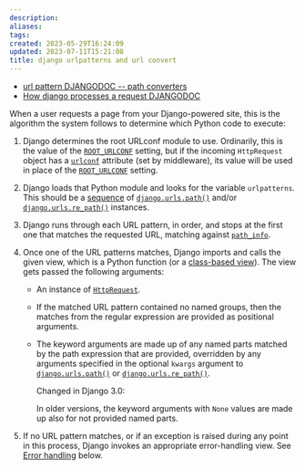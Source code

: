 ```yaml
---
description:
aliases: 
tags: 
created: 2023-05-29T16:24:09
updated: 2023-07-11T15:21:08
title: django urlpatterns and url convert
---
```

- [url pattern DJANGODOC -- path converters](https://docs.djangoproject.com/en/3.0/topics/http/urls/#path-converters)
- [How django processes a request DJANGODOC](https://docs.djangoproject.com/en/3.0/topics/http/urls/#how-django-processes-a-request)

When a user requests a page from your Django-powered site, this is the algorithm the system follows to determine which Python code to execute:

1. Django determines the root URLconf module to use. Ordinarily, this is the value of the [`ROOT_URLCONF`](https://docs.djangoproject.com/en/3.0/ref/settings/#std:setting-ROOT_URLCONF) setting, but if the incoming `HttpRequest` object has a [`urlconf`](https://docs.djangoproject.com/en/3.0/ref/request-response/#django.http.HttpRequest.urlconf "django.http.HttpRequest.urlconf") attribute (set by middleware), its value will be used in place of the [`ROOT_URLCONF`](https://docs.djangoproject.com/en/3.0/ref/settings/#std:setting-ROOT_URLCONF) setting.
    
2. Django loads that Python module and looks for the variable `urlpatterns`. This should be a [sequence](https://docs.python.org/3/glossary.html#term-sequence "(in Python v3.9)") of [`django.urls.path()`](https://docs.djangoproject.com/en/3.0/ref/urls/#django.urls.path "django.urls.path") and/or [`django.urls.re_path()`](https://docs.djangoproject.com/en/3.0/ref/urls/#django.urls.re_path "django.urls.re_path") instances.
    
3. Django runs through each URL pattern, in order, and stops at the first one that matches the requested URL, matching against [`path_info`](https://docs.djangoproject.com/en/3.0/ref/request-response/#django.http.HttpRequest.path_info "django.http.HttpRequest.path_info").
    
4. Once one of the URL patterns matches, Django imports and calls the given view, which is a Python function (or a [class-based view](https://docs.djangoproject.com/en/3.0/topics/class-based-views/)). The view gets passed the following arguments:
    
    - An instance of [`HttpRequest`](https://docs.djangoproject.com/en/3.0/ref/request-response/#django.http.HttpRequest "django.http.HttpRequest").
        
    - If the matched URL pattern contained no named groups, then the matches from the regular expression are provided as positional arguments.
        
    - The keyword arguments are made up of any named parts matched by the path expression that are provided, overridden by any arguments specified in the optional `kwargs` argument to [`django.urls.path()`](https://docs.djangoproject.com/en/3.0/ref/urls/#django.urls.path "django.urls.path") or [`django.urls.re_path()`](https://docs.djangoproject.com/en/3.0/ref/urls/#django.urls.re_path "django.urls.re_path").
        
        Changed in Django 3.0:
        
        In older versions, the keyword arguments with `None` values are made up also for not provided named parts.
        
5. If no URL pattern matches, or if an exception is raised during any point in this process, Django invokes an appropriate error-handling view. See [Error handling](https://docs.djangoproject.com/en/3.0/topics/http/urls/#error-handling) below.